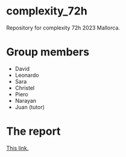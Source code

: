 # complexity_72h
Repository for complexity 72h 2023 Mallorca.

# Group members

- David
- Leonardo
- Sara
- Christel
- Piero
- Narayan
- Juan (tutor)

# The report

[This link.](https://www.overleaf.com/4631734131bkbxpjzfyqdw)
